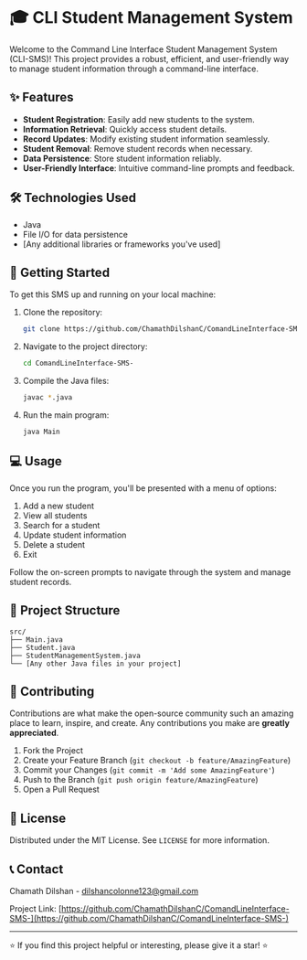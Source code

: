 # 🎓 CLI Student Management System

Welcome to the Command Line Interface Student Management System (CLI-SMS)! This project provides a robust, efficient, and user-friendly way to manage student information through a command-line interface.

## ✨ Features

- **Student Registration**: Easily add new students to the system.
- **Information Retrieval**: Quickly access student details.
- **Record Updates**: Modify existing student information seamlessly.
- **Student Removal**: Remove student records when necessary.
- **Data Persistence**: Store student information reliably.
- **User-Friendly Interface**: Intuitive command-line prompts and feedback.

## 🛠️ Technologies Used

- Java
- File I/O for data persistence
- [Any additional libraries or frameworks you've used]

## 🚀 Getting Started

To get this SMS up and running on your local machine:

1. Clone the repository:
   ```sh
   git clone https://github.com/ChamathDilshanC/ComandLineInterface-SMS-.git
   ```
2. Navigate to the project directory:
   ```sh
   cd ComandLineInterface-SMS-
   ```
3. Compile the Java files:
   ```sh
   javac *.java
   ```
4. Run the main program:
   ```sh
   java Main
   ```

## 💻 Usage

Once you run the program, you'll be presented with a menu of options:

1. Add a new student
2. View all students
3. Search for a student
4. Update student information
5. Delete a student
6. Exit

Follow the on-screen prompts to navigate through the system and manage student records.

## 📁 Project Structure

```
src/
├── Main.java
├── Student.java
├── StudentManagementSystem.java
└── [Any other Java files in your project]
```

## 🤝 Contributing

Contributions are what make the open-source community such an amazing place to learn, inspire, and create. Any contributions you make are **greatly appreciated**.

1. Fork the Project
2. Create your Feature Branch (`git checkout -b feature/AmazingFeature`)
3. Commit your Changes (`git commit -m 'Add some AmazingFeature'`)
4. Push to the Branch (`git push origin feature/AmazingFeature`)
5. Open a Pull Request

## 📝 License

Distributed under the MIT License. See `LICENSE` for more information.

## 📞 Contact

Chamath Dilshan - dilshancolonne123@gmail.com

Project Link: [https://github.com/ChamathDilshanC/ComandLineInterface-SMS-](https://github.com/ChamathDilshanC/ComandLineInterface-SMS-)

---

⭐️ If you find this project helpful or interesting, please give it a star! ⭐️
